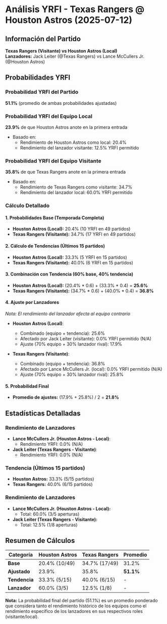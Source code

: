 # Análisis YRFI - Texas Rangers @ Houston Astros (2025-07-12)

## Información del Partido
**Texas Rangers (Visitante) vs Houston Astros (Local)**  
**Lanzadores:** Jack Leiter (@Texas Rangers) vs Lance McCullers Jr. (@Houston Astros)

## Probabilidades YRFI

### Probabilidad YRFI del Partido
**51.1%** (promedio de ambas probabilidades ajustadas)

### Probabilidad YRFI del Equipo Local
**23.9%** de que Houston Astros anote en la primera entrada
- Basado en:
  - Rendimiento de Houston Astros como local: 20.4%
  - Rendimiento del lanzador visitante: 12.5% YRFI permitido

### Probabilidad YRFI del Equipo Visitante
**35.8%** de que Texas Rangers anote en la primera entrada
- Basado en:
  - Rendimiento de Texas Rangers como visitante: 34.7%
  - Rendimiento del lanzador local: 60.0% YRFI permitido

### Cálculo Detallado

#### 1. Probabilidades Base (Temporada Completa)
- **Houston Astros (Local):** 20.4% (10 YRFI en 49 partidos)
- **Texas Rangers (Visitante):** 34.7% (17 YRFI en 49 partidos)

#### 2. Cálculo de Tendencias (Últimos 15 partidos)
- **Houston Astros (Local):** 33.3% (5 YRFI en 15 partidos)
- **Texas Rangers (Visitante):** 40.0% (6 YRFI en 15 partidos)

#### 3. Combinación con Tendencia (60% base, 40% tendencia)
- **Houston Astros (Local):** (20.4% * 0.6) + (33.3% * 0.4) = **25.6%**
- **Texas Rangers (Visitante):** (34.7% * 0.6) + (40.0% * 0.4) = **36.8%**

#### 4. Ajuste por Lanzadores
*Nota: El rendimiento del lanzador afecta al equipo contrario*

- **Houston Astros (Local)**:
  - Combinado (equipo + tendencia): 25.6%
  - Afectado por Jack Leiter (visitante): 0.0% YRFI permitido (N/A)
  - Ajuste (70% equipo + 30% lanzador rival): 17.9%

- **Texas Rangers (Visitante)**:
  - Combinado (equipo + tendencia): 36.8%
  - Afectado por Lance McCullers Jr. (local): 0.0% YRFI permitido (N/A)
  - Ajuste (70% equipo + 30% lanzador rival): 25.8%

#### 5. Probabilidad Final
- **Promedio de ajustes:** (17.9% + 25.8%) / 2 = **21.8%**

## Estadísticas Detalladas


### Rendimiento de Lanzadores
- **Lance McCullers Jr. (Houston Astros - Local)**:
  - Rendimiento YRFI: 0.0% (N/A)
- **Jack Leiter (Texas Rangers - Visitante)**:
  - Rendimiento YRFI: 0.0% (N/A)
### Tendencia (Últimos 15 partidos)
- **Houston Astros:** 33.3% (5/15 partidos)
- **Texas Rangers:** 40.0% (6/15 partidos)

### Rendimiento de Lanzadores
- **Lance McCullers Jr. (Houston Astros - Local):**
  - Total: 60.0% (3/5 aperturas)
- **Jack Leiter (Texas Rangers - Visitante):**
  - Total: 12.5% (1/8 aperturas)

## Resumen de Cálculos
| Categoría | Houston Astros       | Texas Rangers        | Promedio |
|-----------|----------------------|----------------------|----------|
| **Base** | 20.4% (10/49) | 34.7% (17/49) | 31.2% |
| **Ajustado** | 23.9% | 35.8% | **51.1%** |
| **Tendencia** | 33.3% (5/15) | 40.0% (6/15) | - |
| **Lanzador** | 60.0% (3/5) | 12.5% (1/8) | - |

**Nota:** La probabilidad final del partido (51.1%) es un promedio ponderado que considera tanto el rendimiento histórico de los equipos como el rendimiento específico de los lanzadores en sus respectivos roles (visitante/local).